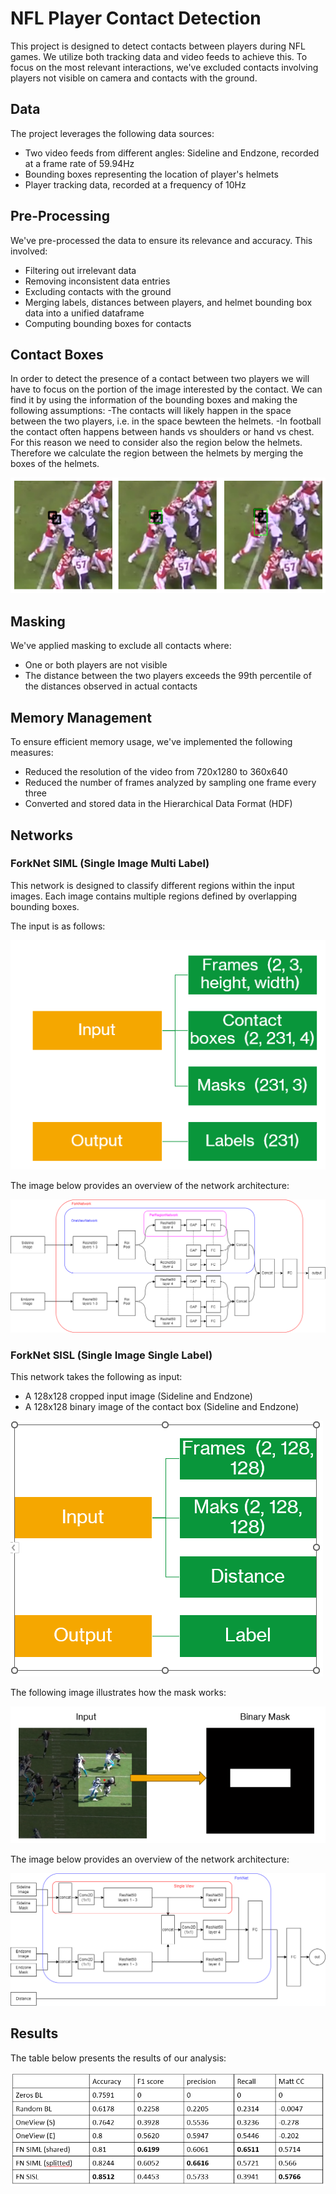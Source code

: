 # NFL Player Contact Detection

This project is designed to detect contacts between players during NFL games. We utilize both tracking data and video feeds to achieve this. To focus on the most relevant interactions, we've excluded contacts involving players not visible on camera and contacts with the ground.

## Data

The project leverages the following data sources:

- Two video feeds from different angles: Sideline and Endzone, recorded at a frame rate of 59.94Hz
- Bounding boxes representing the location of player's helmets
- Player tracking data, recorded at a frequency of 10Hz

## Pre-Processing

We've pre-processed the data to ensure its relevance and accuracy. This involved:

- Filtering out irrelevant data
- Removing inconsistent data entries
- Excluding contacts with the ground
- Merging labels, distances between players, and helmet bounding box data into a unified dataframe
- Computing bounding boxes for contacts

## Contact Boxes
In order to detect the presence of a contact between two players we will have to focus on the portion of the image interested by the contact. We can find it by using the information of the bounding boxes and making the following assumptions:
  -The contacts will likely happen in the space between the two players, i.e. in the space bewteen the helmets.
  -In football the contact often happens between hands vs shoulders or hand vs chest. For this reason we need to consider also the region below the helmets.
Therefore we calculate the region between the helmets by merging the boxes of the helmets.

![Contact Boxes](./images/Contact_Boxes.png)

## Masking

We've applied masking to exclude all contacts where:

- One or both players are not visible
- The distance between the two players exceeds the 99th percentile of the distances observed in actual contacts

## Memory Management

To ensure efficient memory usage, we've implemented the following measures:

- Reduced the resolution of the video from 720x1280 to 360x640
- Reduced the number of frames analyzed by sampling one frame every three
- Converted and stored data in the Hierarchical Data Format (HDF)

## Networks

### ForkNet SIML (Single Image Multi Label)

This network is designed to classify different regions within the input images. Each image contains multiple regions defined by overlapping bounding boxes.

The input is as follows:

![SIML Input](./images/Siml_input.png)

The image below provides an overview of the network architecture:

![SIML Input](./images/Siml_architechture.png)

### ForkNet SISL (Single Image Single Label)

This network takes the following as input:

- A 128x128 cropped input image (Sideline and Endzone)
- A 128x128 binary image of the contact box (Sideline and Endzone)

![SISL Input](./images/SISL_input.png)

The following image illustrates how the mask works:

![SISL Maks](./images/Sisl_mask.png)

The image below provides an overview of the network architecture:

![SISL Architechture](./images/Sisl_architechture.png)

## Results

The table below presents the results of our analysis:

![Table of Results](./images/Table_of_results.png)
